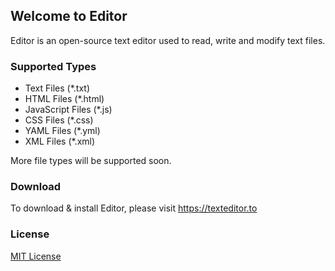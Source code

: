 ## Welcome to Editor
Editor is an open-source text editor used to read, write and modify text files.

### Supported Types
- Text Files (*.txt)
- HTML Files (*.html)
- JavaScript Files (*.js)
- CSS Files (*.css)
- YAML Files (*.yml)
- XML Files (*.xml)

More file types will be supported soon.

### Download
To download & install Editor, please visit https://texteditor.to

### License
[MIT License](https://github.com/mebsic/Editor/blob/master/LICENSE)
